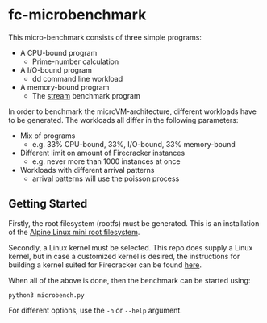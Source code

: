 # fc-microbenchmark

This micro-benchmark consists of three simple programs:
 * A CPU-bound program
    * Prime-number calculation
 * A I/O-bound program
    * dd command line workload
 * A memory-bound program
    * The [stream](https://www.cs.virginia.edu/stream/) benchmark program

In order to benchmark the microVM-architecture, different workloads have to be generated. The workloads all differ in the following parameters:
 * Mix of programs
    * e.g. 33% CPU-bound, 33%, I/O-bound, 33% memory-bound
 * Different limit on amount of Firecracker instances
    * e.g. never more than 1000 instances at once
 * Workloads with different arrival patterns
    * arrival patterns will use the poisson process

## Getting Started

Firstly, the root filesystem (rootfs) must be generated. This is an installation of the [Alpine Linux mini root filesystem](https://alpinelinux.org/downloads/).

Secondly, a Linux kernel must be selected. This repo does supply a Linux kernel, but in case a customized kernel is desired, the instructions for building a kernel suited for Firecracker can be found [here](https://github.com/firecracker-microvm/firecracker/blob/master/docs/rootfs-and-kernel-setup.md).

When all of the above is done, then the benchmark can be started using:

```shell
python3 microbench.py
```

For different options, use the `-h` or `--help` argument.